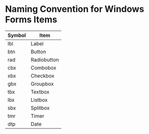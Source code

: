 # Naming Convention for Windows Forms Items

| Symbol | Item        |
| ------ | ----------- |
| lbl    | Label       |
| btn    | Button      |
| rad    | Radiobutton |
| cbx    | Combobox    |
| xbx    | Checkbox    |
| gbx    | Groupbox    |
| tbx    | Textbox     |
| lbx    | Listbox     |
| sbx    | Splitbox    |
| tmr    | Timer       |
| dtp    | Date        |
